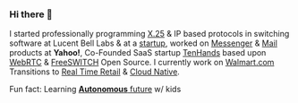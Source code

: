 ### Hi there 👋

I started professionally programming [X.25](https://en.wikipedia.org/wiki/X.25) & IP based protocols in switching software at Lucent Bell Labs & at a [startup](https://www.linkedin.com/company/sylantro-systems/about/), worked on [Messenger](https://en.wikipedia.org/wiki/Yahoo!_Messenger) & [Mail](https://en.wikipedia.org/wiki/Yahoo!_Mail) products at **Yahoo!**, Co-Founded SaaS startup [TenHands](https://www.crunchbase.com/organization/tenhands#section-overview) based upon [WebRTC](https://webrtc.org/) & [FreeSWITCH](https://freeswitch.org/) Open Source. I currently work on [Walmart.com](https://www.walmart.com/) Transitions to [Real Time Retail](https://www.confluent.io/blog/apache-kafka-item-setup/) & [Cloud Native](https://github.com/ankumar/Architecture/blob/main/Patterns/Stuff.md).

Fun fact: Learning [**Autonomous** future](https://github.com/ankumar/Autonomous) w/ kids

<!--
**ankumar/ankumar** is a ✨ _special_ ✨ repository because its `README.md` (this file) appears on your GitHub profile.

Here are some ideas to get you started:

- 🔭 I’m currently working on ...
- 🌱 I’m currently learning ...
- 👯 I’m looking to collaborate on ...
- 🤔 I’m looking for help with ...
- 💬 Ask me about ...
- 📫 How to reach me: ...
- 😄 Pronouns: ...
- ⚡ Fun fact: ...
-->
